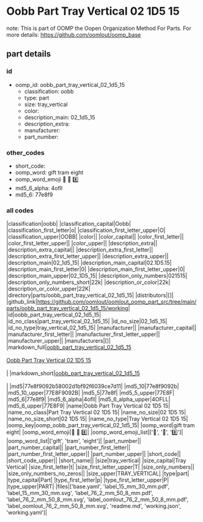 # Oobb Part Tray Vertical 02 1D5 15  

note: This is part of OOMP the Oopen Organization Method For Parts. For more details: https://github.com/oomlout/oomp_base

##  part details





### id
* oomp_id: oobb_part_tray_vertical_02_1d5_15
  * classification: oobb
  * type: part
  * size: tray_vertical
  * color: 
  * description_main: 02_1d5_15
  * description_extra: 
  * manufacturer: 
  * part_number: 

### other_codes
* short_code: 
* oomp_word: gift tram eight
* oomp_word_emoji :gift: :tram: :eight:
* md5_6_alpha: 4ofll
* md5_6: 77e8f9

### all codes 
|classification|oobb|
|classification_capital|Oobb|
|classification_first_letter|o|
|classification_first_letter_upper|O|
|classification_upper|OOBB|
|color||
|color_capital||
|color_first_letter||
|color_first_letter_upper||
|color_upper||
|description_extra||
|description_extra_capital||
|description_extra_first_letter||
|description_extra_first_letter_upper||
|description_extra_upper||
|description_main|02_1d5_15|
|description_main_capital|02.1D5.15|
|description_main_first_letter|0|
|description_main_first_letter_upper|0|
|description_main_upper|02_1D5_15|
|description_only_numbers|021515|
|description_only_numbers_short|22k|
|description_or_color|22k|
|description_or_color_upper|22K|
|directory|parts/oobb_part_tray_vertical_02_1d5_15|
|distributors|[]|
|github_link|https://github.com/oomlout/oomlout_oomp_part_src/tree/main/parts/oobb_part_tray_vertical_02_1d5_15/working|
|id|oobb_part_tray_vertical_02_1d5_15|
|id_no_class|part_tray_vertical_02_1d5_15|
|id_no_size|02_1d5_15|
|id_no_type|tray_vertical_02_1d5_15|
|manufacturer||
|manufacturer_capital||
|manufacturer_first_letter||
|manufacturer_first_letter_upper||
|manufacturer_upper||
|manufacturers|[]|
|markdown_full|[oobb_part_tray_vertical_02_1d5_15](https://github.com/oomlout/oomlout_oomp_part_src/tree/main/parts/oobb_part_tray_vertical_02_1d5_15/working)<br>[](https://github.com/oomlout/oomlout_oomp_part_src/tree/main/parts/oobb_part_tray_vertical_02_1d5_15/working)<br>[Oobb Part Tray Vertical 02 1D5 15](https://github.com/oomlout/oomlout_oomp_part_src/tree/main/parts/oobb_part_tray_vertical_02_1d5_15/working)<br><br>|
|markdown_short|[oobb_part_tray_vertical_02_1d5_15](https://github.com/oomlout/oomlout_oomp_part_src/tree/main/parts/oobb_part_tray_vertical_02_1d5_15/working)<br><br>|
|md5|77e8f9092b58002d1bf92f6039ce7d11|
|md5_10|77e8f9092b|
|md5_10_upper|77E8F9092B|
|md5_5|77e8f|
|md5_5_upper|77E8F|
|md5_6|77e8f9|
|md5_6_alpha|4ofll|
|md5_6_alpha_upper|4OFLL|
|md5_6_upper|77E8F9|
|name|Oobb Part Tray Vertical 02 1D5 15|
|name_no_class|Part Tray Vertical 02 1D5 15|
|name_no_size|02 1D5 15|
|name_no_size_short|02 1D5 15|
|name_no_type|Tray Vertical 02 1D5 15|
|oomp_key|oomp_oobb_part_tray_vertical_02_1d5_15|
|oomp_word|gift tram eight|
|oomp_word_emoji|:gift: :tram: :eight:|
|oomp_word_emoji_list|[':gift:', ':tram:', ':eight:']|
|oomp_word_list|['gift', 'tram', 'eight']|
|part_number||
|part_number_capital||
|part_number_first_letter||
|part_number_first_letter_upper||
|part_number_upper||
|short_code||
|short_code_upper||
|short_name||
|size|tray_vertical|
|size_capital|Tray Vertical|
|size_first_letter|t|
|size_first_letter_upper|T|
|size_only_numbers||
|size_only_numbers_no_zeros||
|size_upper|TRAY_VERTICAL|
|type|part|
|type_capital|Part|
|type_first_letter|p|
|type_first_letter_upper|P|
|type_upper|PART|
|files|['base.yaml', 'label_15_mm_30_mm.pdf', 'label_15_mm_30_mm.svg', 'label_76_2_mm_50_8_mm.pdf', 'label_76_2_mm_50_8_mm.svg', 'label_oomlout_76_2_mm_50_8_mm.pdf', 'label_oomlout_76_2_mm_50_8_mm.svg', 'readme.md', 'working.json', 'working.yaml']|
